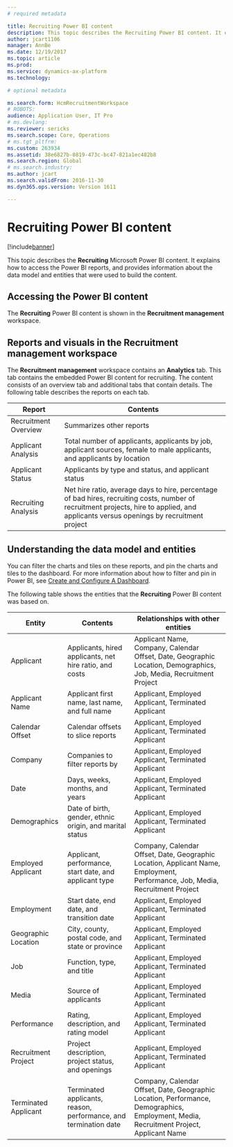 ```yaml
---
# required metadata

title: Recruiting Power BI content
description: This topic describes the Recruiting Power BI content. It explains how to access the reports, and provides information about the data model and entities that were used to build the content.
author: jcart1106 
manager: AnnBe
ms.date: 12/19/2017
ms.topic: article
ms.prod: 
ms.service: dynamics-ax-platform
ms.technology: 

# optional metadata

ms.search.form: HcmRecruitmentWorkspace
# ROBOTS: 
audience: Application User, IT Pro
# ms.devlang: 
ms.reviewer: sericks
ms.search.scope: Core, Operations
# ms.tgt_pltfrm: 
ms.custom: 263934
ms.assetid: 38e6827b-0819-473c-bc47-821a1ec482b8
ms.search.region: Global
# ms.search.industry: 
ms.author: jcart
ms.search.validFrom: 2016-11-30
ms.dyn365.ops.version: Version 1611

---
```


# Recruiting Power BI content

[!include[banner](../includes/banner.md)]

This topic describes the **Recruiting** Microsoft Power BI content. It explains how to access the Power BI reports, and provides information about the data model and entities that were used to build the content.

## Accessing the Power BI content
The **Recruiting** Power BI content is shown in the **Recruitment management** workspace. 

## Reports and visuals in the Recruitment management workspace
The **Recruitment management** workspace contains an **Analytics** tab. This tab contains the embedded Power BI content for recruiting. The content consists of an overview tab and additional tabs that contain details. The following table describes the reports on each tab.

| Report               | Contents |
|----------------------|----------|
| Recruitment Overview | Summarizes other reports |
| Applicant Analysis   | Total number of applicants, applicants by job, applicant sources, female to male applicants, and applicants by location |
| Applicant Status     | Applicants by type and status, and applicant status |
| Recruiting Analysis  | Net hire ratio, average days to hire, percentage of bad hires, recruiting costs, number of recruitment projects, hire to applied, and applicants versus openings by recruitment project |

## Understanding the data model and entities
You can filter the charts and tiles on these reports, and pin the charts and tiles to the dashboard. For more information about how to filter and pin in
Power BI, see [Create and Configure A Dashboard](https://powerbi.microsoft.com/en-us/guided-learning/powerbi-learning-4-2-create-configure-dashboards).

The following table shows the entities that the **Recruiting** Power BI content was based on.

| Entity               | Contents                                                         | Relationships with other entities |
|----------------------|------------------------------------------------------------------|-----------------------------------|
| Applicant            | Applicants, hired applicants, net hire ratio, and costs          | Applicant Name, Company, Calendar Offset, Date, Geographic Location, Demographics, Job, Media, Recruitment Project |
| Applicant Name       | Applicant first name, last name, and full name                   | Applicant, Employed Applicant, Terminated Applicant |
| Calendar Offset      | Calendar offsets to slice reports                                | Applicant, Employed Applicant, Terminated Applicant |
| Company              | Companies to filter reports by                                   | Applicant, Employed Applicant, Terminated Applicant |
| Date                 | Days, weeks, months, and years                                   | Applicant, Employed Applicant, Terminated Applicant |
| Demographics         | Date of birth, gender, ethnic origin, and marital status         | Applicant, Employed Applicant, Terminated Applicant |
| Employed Applicant   | Applicant, performance, start date, and applicant type           | Company, Calendar Offset, Date, Geographic Location, Applicant Name, Employment, Performance, Job, Media, Recruitment Project |
| Employment           | Start date, end date, and transition date                        | Applicant, Employed Applicant, Terminated Applicant |
| Geographic Location  | City, county, postal code, and state or province                 | Applicant, Employed Applicant, Terminated Applicant |
| Job                  | Function, type, and title                                        | Applicant, Employed Applicant, Terminated Applicant |
| Media                | Source of applicants                                             | Applicant, Employed Applicant, Terminated Applicant |
| Performance          | Rating, description, and rating model                            | Applicant, Employed Applicant, Terminated Applicant |
| Recruitment Project  | Project description, project status, and openings                | Applicant, Employed Applicant, Terminated Applicant |
| Terminated Applicant | Terminated applicants, reason, performance, and termination date | Company, Calendar Offset, Date, Geographic Location, Performance, Demographics, Employment, Media, Recruitment Project, Applicant Name |


